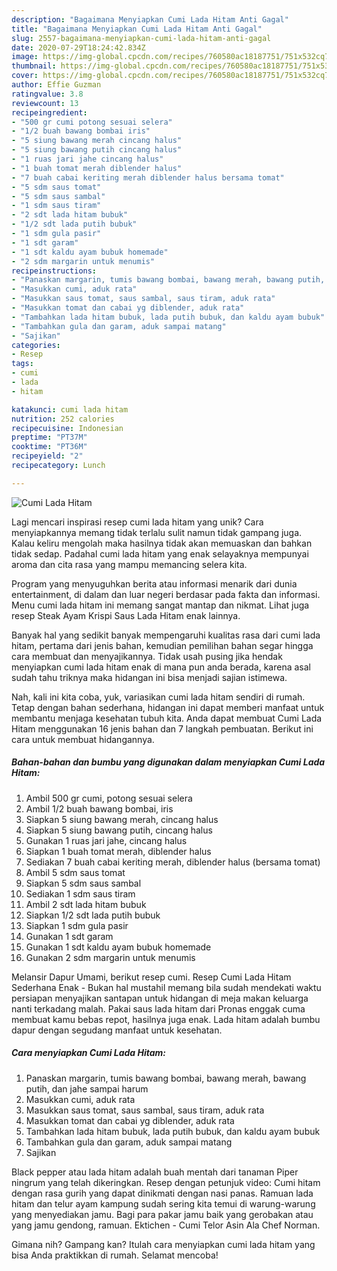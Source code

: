 ```yaml
---
description: "Bagaimana Menyiapkan Cumi Lada Hitam Anti Gagal"
title: "Bagaimana Menyiapkan Cumi Lada Hitam Anti Gagal"
slug: 2557-bagaimana-menyiapkan-cumi-lada-hitam-anti-gagal
date: 2020-07-29T18:24:42.834Z
image: https://img-global.cpcdn.com/recipes/760580ac18187751/751x532cq70/cumi-lada-hitam-foto-resep-utama.jpg
thumbnail: https://img-global.cpcdn.com/recipes/760580ac18187751/751x532cq70/cumi-lada-hitam-foto-resep-utama.jpg
cover: https://img-global.cpcdn.com/recipes/760580ac18187751/751x532cq70/cumi-lada-hitam-foto-resep-utama.jpg
author: Effie Guzman
ratingvalue: 3.8
reviewcount: 13
recipeingredient:
- "500 gr cumi potong sesuai selera"
- "1/2 buah bawang bombai iris"
- "5 siung bawang merah cincang halus"
- "5 siung bawang putih cincang halus"
- "1 ruas jari jahe cincang halus"
- "1 buah tomat merah diblender halus"
- "7 buah cabai keriting merah diblender halus bersama tomat"
- "5 sdm saus tomat"
- "5 sdm saus sambal"
- "1 sdm saus tiram"
- "2 sdt lada hitam bubuk"
- "1/2 sdt lada putih bubuk"
- "1 sdm gula pasir"
- "1 sdt garam"
- "1 sdt kaldu ayam bubuk homemade"
- "2 sdm margarin untuk menumis"
recipeinstructions:
- "Panaskan margarin, tumis bawang bombai, bawang merah, bawang putih, dan jahe sampai harum"
- "Masukkan cumi, aduk rata"
- "Masukkan saus tomat, saus sambal, saus tiram, aduk rata"
- "Masukkan tomat dan cabai yg diblender, aduk rata"
- "Tambahkan lada hitam bubuk, lada putih bubuk, dan kaldu ayam bubuk"
- "Tambahkan gula dan garam, aduk sampai matang"
- "Sajikan"
categories:
- Resep
tags:
- cumi
- lada
- hitam

katakunci: cumi lada hitam 
nutrition: 252 calories
recipecuisine: Indonesian
preptime: "PT37M"
cooktime: "PT36M"
recipeyield: "2"
recipecategory: Lunch

---
```



![Cumi Lada Hitam](https://img-global.cpcdn.com/recipes/760580ac18187751/751x532cq70/cumi-lada-hitam-foto-resep-utama.jpg)

Lagi mencari inspirasi resep cumi lada hitam yang unik? Cara menyiapkannya memang tidak terlalu sulit namun tidak gampang juga. Kalau keliru mengolah maka hasilnya tidak akan memuaskan dan bahkan tidak sedap. Padahal cumi lada hitam yang enak selayaknya mempunyai aroma dan cita rasa yang mampu memancing selera kita.

Program yang menyuguhkan berita atau informasi menarik dari dunia entertainment, di dalam dan luar negeri berdasar pada fakta dan informasi. Menu cumi lada hitam ini memang sangat mantap dan nikmat. Lihat juga resep Steak Ayam Krispi Saus Lada Hitam enak lainnya.

Banyak hal yang sedikit banyak mempengaruhi kualitas rasa dari cumi lada hitam, pertama dari jenis bahan, kemudian pemilihan bahan segar hingga cara membuat dan menyajikannya. Tidak usah pusing jika hendak menyiapkan cumi lada hitam enak di mana pun anda berada, karena asal sudah tahu triknya maka hidangan ini bisa menjadi sajian istimewa.


Nah, kali ini kita coba, yuk, variasikan cumi lada hitam sendiri di rumah. Tetap dengan bahan sederhana, hidangan ini dapat memberi manfaat untuk membantu menjaga kesehatan tubuh kita. Anda dapat membuat Cumi Lada Hitam menggunakan 16 jenis bahan dan 7 langkah pembuatan. Berikut ini cara untuk membuat hidangannya.

<!--inarticleads1-->

##### Bahan-bahan dan bumbu yang digunakan dalam menyiapkan Cumi Lada Hitam:

1. Ambil 500 gr cumi, potong sesuai selera
1. Ambil 1/2 buah bawang bombai, iris
1. Siapkan 5 siung bawang merah, cincang halus
1. Siapkan 5 siung bawang putih, cincang halus
1. Gunakan 1 ruas jari jahe, cincang halus
1. Siapkan 1 buah tomat merah, diblender halus
1. Sediakan 7 buah cabai keriting merah, diblender halus (bersama tomat)
1. Ambil 5 sdm saus tomat
1. Siapkan 5 sdm saus sambal
1. Sediakan 1 sdm saus tiram
1. Ambil 2 sdt lada hitam bubuk
1. Siapkan 1/2 sdt lada putih bubuk
1. Siapkan 1 sdm gula pasir
1. Gunakan 1 sdt garam
1. Gunakan 1 sdt kaldu ayam bubuk homemade
1. Gunakan 2 sdm margarin untuk menumis


Melansir Dapur Umami, berikut resep cumi. Resep Cumi Lada Hitam Sederhana Enak - Bukan hal mustahil memang bila sudah mendekati waktu persiapan menyajikan santapan untuk hidangan di meja makan keluarga nanti terkadang malah. Pakai saus lada hitam dari Pronas enggak cuma membuat kamu bebas repot, hasilnya juga enak. Lada hitam adalah bumbu dapur dengan segudang manfaat untuk kesehatan. 

<!--inarticleads2-->

##### Cara menyiapkan Cumi Lada Hitam:

1. Panaskan margarin, tumis bawang bombai, bawang merah, bawang putih, dan jahe sampai harum
1. Masukkan cumi, aduk rata
1. Masukkan saus tomat, saus sambal, saus tiram, aduk rata
1. Masukkan tomat dan cabai yg diblender, aduk rata
1. Tambahkan lada hitam bubuk, lada putih bubuk, dan kaldu ayam bubuk
1. Tambahkan gula dan garam, aduk sampai matang
1. Sajikan


Black pepper atau lada hitam adalah buah mentah dari tanaman Piper ningrum yang telah dikeringkan. Resep dengan petunjuk video: Cumi hitam dengan rasa gurih yang dapat dinikmati dengan nasi panas. Ramuan lada hitam dan telur ayam kampung sudah sering kita temui di warung-warung yang menyediakan jamu. Bagi para pakar jamu baik yang gerobakan atau yang jamu gendong, ramuan. Ektichen - Cumi Telor Asin Ala Chef Norman. 

Gimana nih? Gampang kan? Itulah cara menyiapkan cumi lada hitam yang bisa Anda praktikkan di rumah. Selamat mencoba!
